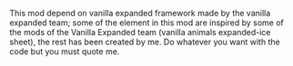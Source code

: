 This mod depend on vanilla expanded framework made by the vanilla expanded team; some of the element in this mod are inspired by some of the mods of the Vanilla Expanded team (vanilla animals expanded-ice sheet), the rest has been created by me. Do whatever you want with the code but you must quote me.
